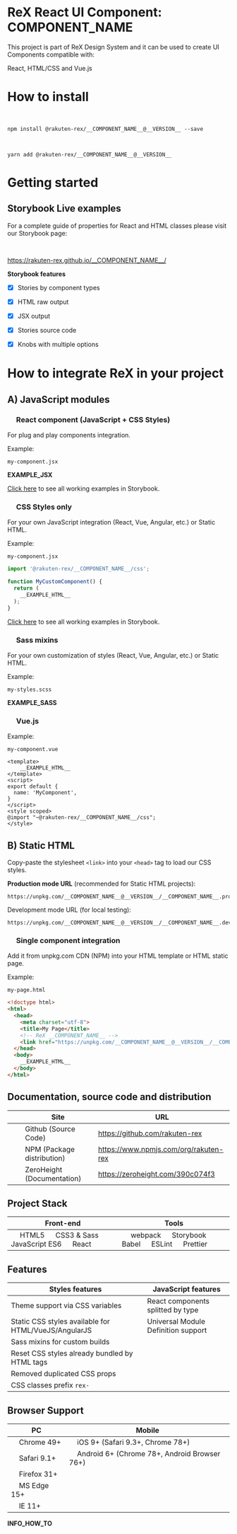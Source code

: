 # ReX React UI Component: __COMPONENT_NAME__

This project is part of ReX Design System and it can be used to create UI Components compatible with:

React, HTML/CSS and Vue.js  

# How to install

<img src="__RAW_GITHUB__project-scripts/webpack/markdown/logos/npm.svg" height="16" />

```
npm install @rakuten-rex/__COMPONENT_NAME__@__VERSION__ --save
```

<img src="__RAW_GITHUB__project-scripts/webpack/markdown/logos/yarn.svg" height="16" />

```
yarn add @rakuten-rex/__COMPONENT_NAME__@__VERSION__
```

# Getting started

## Storybook Live examples

For a complete guide of properties for React and HTML classes please visit our Storybook page:  

[<img src="__RAW_GITHUB__project-scripts/webpack/markdown/logos/storybook.svg" height="16" />](https://rakuten-rex.github.io/__COMPONENT_NAME__/)   

https://rakuten-rex.github.io/__COMPONENT_NAME__/   


**Storybook features**
- [x] Stories by component types
- [x] HTML raw output
- [x] JSX output
- [x] Stories source code
- [x] Knobs with multiple options


# How to integrate ReX in your project
## A) JavaScript modules

### <img src="__RAW_GITHUB__project-scripts/webpack/markdown/logos/react.svg" height="16" /> React component (JavaScript + CSS Styles)

For plug and play components integration.   

Example: 

`my-component.jsx`

__EXAMPLE_JSX__


[Click here](https://rakuten-rex.github.io/__COMPONENT_NAME__/) to see all working examples in Storybook.


### <img src="__RAW_GITHUB__project-scripts/webpack/markdown/logos/css-3.svg" height="16" /> CSS Styles only

For your own JavaScript integration (React, Vue, Angular, etc.) or Static HTML.

Example: 

`my-component.jsx`

```jsx
import '@rakuten-rex/__COMPONENT_NAME__/css';

function MyCustomComponent() {
  return (
    __EXAMPLE_HTML__
  );
}
```

[Click here](https://rakuten-rex.github.io/__COMPONENT_NAME__/) to see all working examples in Storybook.


### <img src="__RAW_GITHUB__project-scripts/webpack/markdown/logos/sass.svg" height="16" /> Sass mixins

For your own customization of styles (React, Vue, Angular, etc.) or Static HTML.

Example: 

`my-styles.scss`

__EXAMPLE_SASS__

### <img src="__RAW_GITHUB__project-scripts/webpack/markdown/logos/vue.svg" height="16" /> Vue.js

Example: 

`my-component.vue`

```vue
<template>
    __EXAMPLE_HTML__
</template>
<script>
export default {
  name: 'MyComponent',
}
</script>
<style scoped>
@import "~@rakuten-rex/__COMPONENT_NAME__/css";
</style>
```


## B) Static HTML

Copy-paste the stylesheet `<link>` into your `<head>` tag to load our CSS styles.

**Production mode URL** (recommended for Static HTML projects):  
```
https://unpkg.com/__COMPONENT_NAME__@__VERSION__/__COMPONENT_NAME__.production.min.css
```


Development mode URL (for local testing):  

```
https://unpkg.com/__COMPONENT_NAME__@__VERSION__/__COMPONENT_NAME__.development.css
```


### <img src="__RAW_GITHUB__project-scripts/webpack/markdown/logos/html-5.svg" height="16" /> Single component integration
Add it from unpkg.com CDN (NPM) into your HTML template or HTML static page.

Example: 

`my-page.html`

```html
<!doctype html>
<html>
  <head>
    <meta charset="utf-8">
    <title>My Page</title>
    <!-- ReX __COMPONENT_NAME__ -->
    <link href="https://unpkg.com/__COMPONENT_NAME__@__VERSION__/__COMPONENT_NAME__.production.min.css" rel="stylesheet">
  </head>
  <body>
    __EXAMPLE_HTML__
  </body>
</html>
```

## Documentation, source code and distribution

|| Site  | URL |
|-------------| ------------- | ------------- |
|<img src="__RAW_GITHUB__project-scripts/webpack/markdown/logos/github-icon.svg" height="16" />| Github (Source Code) | https://github.com/rakuten-rex |
|<img src="__RAW_GITHUB__project-scripts/webpack/markdown/logos/npm.svg" height="16" />| NPM (Package distribution)  | https://www.npmjs.com/org/rakuten-rex  |
|<img src="__RAW_GITHUB__project-scripts/webpack/markdown/logos/zh_logo.svg" height="16" />| ZeroHeight (Documentation)  | https://zeroheight.com/390c074f3 |

## Project Stack

| Front-end | Tools |
|-------------|-------------|
| <img src="__RAW_GITHUB__project-scripts/webpack/markdown/logos/html-5.svg" height="16" /> HTML5 <img src="__RAW_GITHUB__project-scripts/webpack/markdown/logos/css-3.svg" height="16" /> CSS3 & Sass  <img src="__RAW_GITHUB__project-scripts/webpack/markdown/logos/javascript.svg" height="16" /> JavaScript ES6 <img src="__RAW_GITHUB__project-scripts/webpack/markdown/logos/react.svg" height="16" /> React | <img src="__RAW_GITHUB__project-scripts/webpack/markdown/logos/webpack.svg" height="16" /> webpack <img src="__RAW_GITHUB__project-scripts/webpack/markdown/logos/storybook-icon.svg" height="16" /> Storybook <img src="__RAW_GITHUB__project-scripts/webpack/markdown/logos/babel.svg" height="16" /> Babel <img src="__RAW_GITHUB__project-scripts/webpack/markdown/logos/eslint.svg" height="16" /> ESLint <img src="__RAW_GITHUB__project-scripts/webpack/markdown/logos/prettier.svg" height="16" /> Prettier |

## Features

| Styles features |  JavaScript features |
|-------------|-------------|
| Theme support via CSS variables |  React components splitted by type |
| Static CSS styles available for HTML/VueJS/AngularJS | Universal Module Definition support |
| Sass mixins for custom builds |
| Reset CSS styles already bundled by HTML tags |
| Removed duplicated CSS props |
| CSS classes prefix `rex-` |

## Browser Support

| PC | Mobile 
|-------------|-------------|
| <img src="__RAW_GITHUB__project-scripts/webpack/markdown/browsers/chrome.svg" height="14" /> Chrome 49+ | <img src="__RAW_GITHUB__project-scripts/webpack/markdown/browsers/apple.svg" height="14" /> iOS 9+ (Safari 9.3+, Chrome 78+) |
| <img src="__RAW_GITHUB__project-scripts/webpack/markdown/browsers/safari.svg" height="14" /> Safari 9.1+ | <img src="__RAW_GITHUB__project-scripts/webpack/markdown/browsers/android-icon.svg" height="14" /> Android 6+ (Chrome 78+, Android Browser 76+) |
| <img src="__RAW_GITHUB__project-scripts/webpack/markdown/browsers/firefox.svg" height="14" /> Firefox 31+ | |
| <img src="__RAW_GITHUB__project-scripts/webpack/markdown/browsers/microsoft-edge.svg" height="14" /> MS Edge 15+ | |
| <img src="__RAW_GITHUB__project-scripts/webpack/markdown/browsers/internetexplorer.svg" height="14" /> IE 11+ | |



__INFO_HOW_TO__